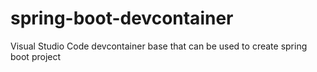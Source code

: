 # spring-boot-devcontainer
Visual Studio Code devcontainer base that can be used to create spring boot project 
